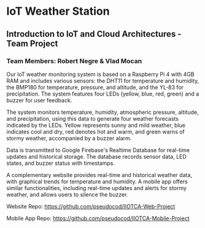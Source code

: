# IoT Weather Station
## Introduction to IoT and Cloud Architectures - Team Project
### Team Members: Robert Negre & Vlad Mocan

Our IoT weather monitoring system is based on a Raspberry Pi 4 with 4GB RAM and includes various sensors: the DHT11 for temperature and humidity, the BMP180 for temperature, pressure, and altitude, and the YL-83 for precipitation. The system features four LEDs (yellow, blue, red, green) and a buzzer for user feedback.

The system monitors temperature, humidity, atmospheric pressure, altitude, and precipitation, using this data to generate four weather forecasts indicated by the LEDs. Yellow represents sunny and mild weather, blue indicates cool and dry, red denotes hot and warm, and green warns of stormy weather, accompanied by a buzzer alarm.

Data is transmitted to Google Firebase's Realtime Database for real-time updates and historical storage. The database records sensor data, LED states, and buzzer status with timestamps.

A complementary website provides real-time and historical weather data, with graphical trends for temperature and humidity. A mobile app offers similar functionalities, including real-time updates and alerts for stormy weather, and allows users to silence the buzzer.

Website Repo: https://github.com/pseudocod/IIOTCA-Web-Project

Mobile App Repo: https://github.com/pseudocod/IIOTCA-Mobile-Project
